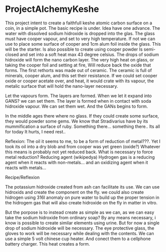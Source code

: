 # ProjectAlchemyKeshe

This project intent to create a faithfull keshe atomic carbon surface on a coin, in a simple pot.
The basic recipe is under.
Idea have one advance.
The water with dissolved sodium hidroxide is dropped into the glas.
The glass must have cooper vapour, and set to very high temperature.
If not we can use to place some surface of cooper and 1cm alum foil inside the glass.
This will be the starter. 
Is also possible to create using cooper powder 
Is semi-closed and set into a soft heat max 43 degree celsius.
The drops of sodium hidroxide will form the nano carbon layer.
The very high heat on glass, or taking the cooper foil and setting at fire, 
Will reduce back the oxide that forms.
The first rethorts was made out of ceramic.
The ceramic is full of minerals, cooper alum, and this set their resistance.
If we could set cooper oxide or cooper acetate over, and heat, it would crate with its vapour,
the metalic surface that will hold the nano-layer necessary.

Let the vapours form. The layers are formed.
When we let it expand into GANS?
we can set them. The layer is formed when in contact with soda hidroxide vapour.
We can set them wet. And the GANs begins to form.

In the middle ages there where no glass.
If they could create some surface, they would powder some gems.
We know that Stradivarius have by its mummification a surface of ruby.
Something there... something there..
Its all for today It hurts, I need rest..


Reflexion:
The oil it seems to me, to be a form of reduction of metal???. 
Yet I took its oil into a dry blob and from cooper was yet green (oxide?)
Whatever this means is probably not yet reduced back.
What is necessary to force metal reduction?
Reducing agent (wikipedya)
Hydrogen gas is a reducing agent when it reacts with non-metals...
and an oxidizing agent when it reacts with metals...












Recipe/Reflexion

The potassium hidroxide created from ash can facilitate its use.
We can use hidroxids and create the component on the fly.
we could also create hidrogen using 316l anomaly on pure water to build up
the proper tension in the hidrogem gas that will also create hidroxide on the fly in matter in vitro.

But the porpose is to instead create as simple as we can, as we can easy take the sodium hidroxide from ordinary soap?
By any means necessary, i know is possible to create similar elements using urine.
But for now a single drop of sodium hidroxide will be necessary. 
The eye protective glass, the gloves to work will be necessary while dealing with the contents.
We can use a simple 5 volt chinese cup heater. 
And conect them to a cellphone battery charger. 
This heat creates a form.

